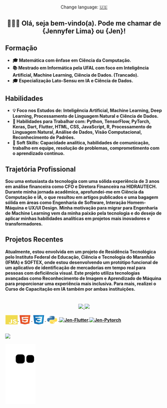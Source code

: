#

<div align="center">Change language: <a href="https://github.com/jennyferlima/main/US.md" target="_blank">🇺🇸</a></div>

## <div align="center"> 👩🏽‍💻 Olá, seja bem-vindo(a). Pode me chamar de <strong>{Jennyfer Lima} ou <strong>{Jen}!</strong><p></div>

## Formação
- 🎓 Matemática com ênfase em Ciência da Computação.
- 📚 Mestrado em Informática pela UFAL com foco em Inteligência Artificial, Machine Learning, Ciência de Dados. (Trancado).
- 🎓 Especialização Lato-Sensu em IA e Ciência de Dados.

## Habilidades
- 💡 **Foco nos Estudos de:** Inteligência Artificial, Machine Learning, Deep Learning, Processamento de Linguagem Natural e Ciência de Dados.
- 🔧 **Habilidades para Trabalhar com:** Python, TensorFlow, PyTorch, Keras, Dart, Flutter, HTML, CSS, JavaScript, R, Processamento de Linguagem Natural, Análise de Dados, Visão Computacional, Reconhecimento de Padrões.
- 🧠 **Soft Skills:** Capacidade analítica, habilidades de comunicação, trabalho em equipe, resolução de problemas, comprometimento com o aprendizado contínuo.

## Trajetória Profissional
Sou uma entusiasta da tecnologia com uma sólida experiência de 3 anos em análise financeira como CFO e Diretora Financeira na HIDRAUTECH. Durante minha jornada acadêmica, aprofundei-me em Ciência da Computação e IA, o que resultou em artigos publicados e uma bagagem sólida em áreas como Engenharia de Software, Interação Homem-Máquina e UX/UI Design. Minha motivação para migrar para Engenharia de Machine Learning vem da minha paixão pela tecnologia e do desejo de aplicar minhas habilidades analíticas em projetos mais inovadores e transformadores.

## Projetos Recentes
Atualmente, estou envolvida em um projeto de Residência Tecnológica pelo Instituto Federal de Educação, Ciência e Tecnologia do Maranhão (IFMA) e SOFTEX, onde estou desenvolvendo um protótipo funcional de um aplicativo de identificação de mercadorias em tempo real para pessoas com deficiência visual. Este projeto utiliza tecnologias avançadas como Reconhecimento de Imagem e Aprendizado de Máquina para proporcionar uma experiência mais inclusiva. Para mais, realizei o Curso de Capacitação em IA também por ambas instituições.

#


<div align="center">
  <a href="https://github.com/jennyferlima">
  <img height="180em" src="https://github-readme-stats.vercel.app/api?username=jennyferlima&show_icons=true&theme=dracula&include_all_commits=true&count_private=true"/>
  <img height="180em" src="https://github-readme-stats.vercel.app/api/top-langs/?username=jennyferlima&layout=compact&langs_count=7&theme=dracula"/>
</div>
  
<div style="display: inline_block"><br>
  <img align="center" alt="Jen-Js" height="30" width="40" src="https://raw.githubusercontent.com/devicons/devicon/master/icons/javascript/javascript-plain.svg">
  <img align="center" alt="Jen-HTML" height="30" width="40" src="https://raw.githubusercontent.com/devicons/devicon/master/icons/html5/html5-original.svg">
  <img align="center" alt="Jen-CSS" height="30" width="40" src="https://raw.githubusercontent.com/devicons/devicon/master/icons/css3/css3-original.svg">
  <img align="center" alt="Jen-Python" height="30" width="40" src="https://raw.githubusercontent.com/devicons/devicon/master/icons/python/python-original.svg">
  <img align="center" alt="Jen-Flutter" height="30" width="40" src="https://cdn.jsdelivr.net/gh/devicons/devicon/icons/flutter/flutter-original.svg" />
  <img align="center" alt="Jen-Pytorch" height="30" width="40" src="https://cdn.jsdelivr.net/gh/devicons/devicon/icons/pytorch/pytorch-original.svg" />

          
      
          
</div>
  
  ##
 
<div> 
  <a href="https://www.linkedin.com/in/jennyfer-lima" target="_blank"><img src="https://img.shields.io/badge/-LinkedIn-%230077B5?style=for-the-badge&logo=linkedin&logoColor=white" target="_blank"></a> 
  
  ![Snake animation](https://github.com/jennyferlima/jennyferlima/blob/output/github-contribution-grid-snake.svg)
  
 
</div>
  
  
  
<!---

- 👋 Hi, I’m @JennyferLima
- 👀 I’m interested in ...
- 🌱 I’m currently learning ...
- 💞️ I’m looking to collaborate on ...
- 📫 How to reach me ...

JennyferLima/JennyferLima is a ✨ special ✨ repository because its `README.md` (this file) appears on your GitHub profile.
You can click the Preview link to take a look at your changes.
--->
